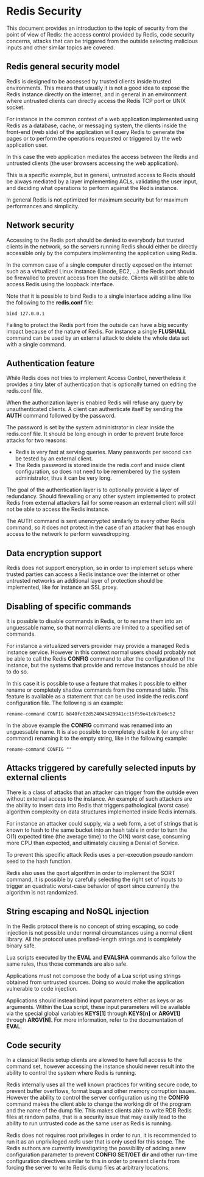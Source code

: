 Redis Security
===

This document provides an introduction to the topic of security from the point of
view of Redis: the access control provided by Redis, code security concerns,
attacks that can be triggered from the outside selecting malicious inputs and
other similar topics are covered.

Redis general security model
----

Redis is designed to be accessed by trusted clients inside trusted environments.
This means that usually it is not a good idea to expose the Redis instance
directly on the internet, and in general in an environment where untrusted
clients can directly access the Redis TCP port or UNIX socket.

For instance in the common context of a web application implemented using Redis
as a database, cache, or messaging system, the clients inside the front-end
(web side) of the application will query Redis to generate the pages or
to perform the operations requested or triggered by the web application user.

In this case the web application mediates the access between the Redis and
untrusted clients (the user browsers accessing the web application).

This is a specific example, but in general, untrusted access to Redis should
be always mediated by a layer implementing ACLs, validating the user input,
and deciding what operations to perform against the Redis instance.

In general Redis is not optimized for maximum security but for maximum
performances and simplicity.

Network security
---

Accessing to the Redis port should be denied to everybody but trusted clients
in the network, so the servers running Redis should either be directly accessible
only by the computers implementing the application using Redis.

In the common case of a single computer directly exposed on the internet such
as a virtualized Linux instance (Linode, EC2, ...) the Redis port should be
firewalled to prevent access from the outside. Clients will still be able to
access Redis using the loopback interface.

Note that it is possible to bind Redis to a single interface adding a line
like the following to the **redis.conf** file:

    bind 127.0.0.1

Failing to protect the Redis port from the outside can have a big security
impact because of the nature of Redis. For instance a single **FLUSHALL** command
can be used by an external attack to delete the whole data set with a single
command.

Authentication feature
---

While Redis does not tries to implement Access Control, nevertheless it provides
a tiny later of authentication that is optionally turned on editing the
redis.conf file.

When the authorization layer is enabled Redis will refuse any query by
unauthenticated clients. A client can authenticate itself by sending the
**AUTH** command followed by the password.

The password is set by the system administrator in clear inside the
redis.conf file. It should be long enough in order to prevent brute force
attacks for two reasons:

* Redis is very fast at serving queries. Many passwords per second can be tested by an external client.
* The Redis password is stored inside the redis.conf and inside client configuration, so does not need to be remembered by the system administrator, thus it can be very long.

The goal of the authentication layer is to optionally provide a layer of
redundancy. Should firewalling or any other system implemented to protect Redis
from external attackers fail for some reason an external client will still not
be able to access the Redis instance.

The AUTH command is sent unencrypted similarly to every other Redis command, so it does not protect in the case of an attacker that has enough access to the network to perform eavesdropping.

Data encryption support
---

Redis does not support encryption, so in order to implement setups where
trusted parties can access a Redis instance over the internet or other
untrusted networks an additional layer of protection should be implemented,
like for instance an SSL proxy.

Disabling of specific commands
---

It is possible to disable commands in Redis, or to rename them into an unguessable
name, so that normal clients are limited to a specified set of commands.

For instance a virtualized servers provider may provide a managed Redis instance
service. However in this context normal users should probably not be able to
call the Redis **CONFIG** command to alter the configuration of the instance,
but the systems that provide and remove instances should be able to do so.

In this case it is possible to use a feature that makes it possible to either
rename or completely shadow commands from the command table. This feature
is available as a statement that can be used inside the redis.conf configuration
file. The following is an example:

    rename-command CONFIG b840fc02d524045429941cc15f59e41cb7be6c52

In the above example the **CONFIG** command was renamed into an unguessable name.
It is also possible to completely disable it (or any other command) renaming it
to the empty string, like in the following example:

    rename-command CONFIG ""

Attacks triggered by carefully selected inputs by external clients
---

There is a class of attacks that an attacker can trigger from the outside even
without external access to the instance. An example of such attackers are
the ability to insert data into Redis that triggers pathological (worst case)
algorithm complexity on data structures implemented inside Redis internals.

For instance an attacker could supply, via a web form, a set of strings that
is known to hash to the same bucket into an hash table in order to turn the
O(1) expected time (the average time) to the O(N) worst case, consuming more
CPU than expected, and ultimately causing a Denial of Service.

To prevent this specific attack Redis uses a per-execution pseudo random
seed to the hash function.

Redis also uses the qsort algorithm in order to implement the SORT command,
it is possible by carefully selecting the right set of inputs to trigger an
quadratic worst-case behavior of qsort since currently the algorithm is not
randomized.

String escaping and NoSQL injection
---

In the Redis protocol there is no concept of string escaping, so code injection
is not possible under normal circumstances using a normal client library.
All the protocol uses prefixed-length strings and is completely binary safe.

Lua scripts executed by the **EVAL** and **EVALSHA** commands also follow the
same rules, thus those commands are also safe.

Applications must not compose the body of a Lua script using strings obtained from 
untrusted sources. Doing so would make the application vulnerable to code injection. 

Applications should instead bind input parameters either as keys or as arguments. 
Within the Lua script, these input parameters will be available via the 
special global variables **KEYS[1]** through **KEYS[n]** or **ARGV[1]** 
through **ARGV[N]**. For more information, refer to the documentation of **EVAL**.

Code security
---

In a classical Redis setup clients are allowed to have full access to the command
set, however accessing the instance should never result into the ability to
control the system where Redis is running.

Redis internally uses all the well known practices for writing secure code, to
prevent buffer overflows, format bugs and other memory corruption issues.
However the ability to control the server configuration using the **CONFIG**
command makes the client able to change the working dir of the program and
the name of the dump file. This makes clients able to write RDB Redis files
at random paths, that is a security issue that may easily lead to the ability
to run untrusted code as the same user as Redis is running.

Redis does not requires root privileges in order to run, it is recommended to
run it as an unprivileged *redis* user that is only used for this scope.
The Redis authors are currently investigating the possibility of adding a new
configuration parameter to prevent **CONFIG SET/GET dir** and other run-time
configuration directives similar to this in order to prevent clients from
forcing the server to write Redis dump files at arbitrary locations.
